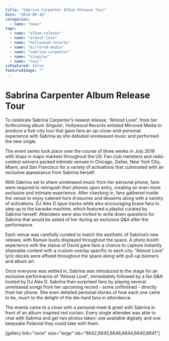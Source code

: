 ```yaml
---
title: "Sabrina Carpenter Album Release Tour"
date: "2018-08-16"
categories: 
  - name: "news"
tags: 
  - name: "album-release"
  - name: "almost-love"
  - name: "hollywood-records"
  - name: "mirrored-media"
  - name: "sabrina-carpenter"
  - name: "singular"
  - name: "tour"
isFeatured: false
featuredImage: ""
---
```


# Sabrina Carpenter Album Release Tour

To celebrate Sabrina Carpenter’s newest release, “Almost Love”, from her forthcoming album _Singular_, Hollywood Records enlisted Mirrored Media to produce a five-city tour that gave fans an up-close-and-personal experience with Sabrina as she debuted unreleased music and performed the new single.

The event series took place over the course of three weeks in July 2018 with stops in major markets throughout the US. Fan club members and radio contest winners packed intimate venues in Chicago, Dallas, New York City, Miami, and San Francisco for a variety of activations that culminated with an exclusive appearance from Sabrina herself.

With Sabrina set to share unreleased music from her personal phone, fans were required to relinquish their phones upon entry, creating an even more exclusive and intimate experience. After checking in, fans gathered inside the venue to enjoy catered hors d'oeuvres and desserts along with a variety of activations. DJ Alex D spun tracks while also encouraging brave fans to step up to the karaoke machine, which featured a playlist curated by Sabrina herself. Attendees were also invited to write down questions for Sabrina that would be asked of her during an exclusive Q&A after the performance.

Each venue was carefully curated to match the aesthetic of Sabrina’s new release, with Roman busts displayed throughout the space. A photo booth experience with the statue of David gave fans a chance to capture instantly shareable content with a custom overlay specific to each city. “Almost Love” lyric decals were affixed throughout the space along with pull-up banners and album art.

Once everyone was settled in, Sabrina was introduced to the stage for an exclusive performance of “Almost Love”, immediately followed by a fan Q&A hosted by DJ Alex D. Sabrina then surprised fans by playing several unreleased songs from her upcoming record - some unfinished - directly from her phone. She even detailed personal stories of how each one came to be, much to the delight of the die-hard fans in attendance.

The events came to a close with a personal meet & greet with Sabrina in front of an album-inspired red curtain. Every single attendee was able to chat with Sabrina and get two photos taken: one available digitally and one keepsake Polaroid they could take with them.

\[gallery link="none" size="large" ids="6642,6645,6646,6644,6640,6641"\]
